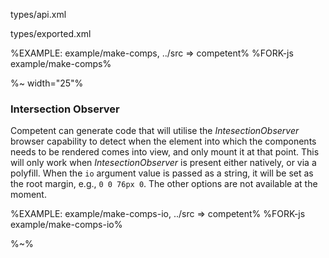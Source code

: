 <typedef name="makeComponentsScript" noArgTypesInToc>types/api.xml</typedef>

<typedef flatten>types/exported.xml</typedef>

%EXAMPLE: example/make-comps, ../src => competent%
%FORK-js example/make-comps%

%~ width="25"%

### Intersection Observer

Competent can generate code that will utilise the _IntesectionObserver_ browser capability to detect when the element into which the components needs to be rendered comes into view, and only mount it at that point. This will only work when _IntesectionObserver_ is present either natively, or via a polyfill. When the `io` argument value is passed as a string, it will be set as the root margin, e.g., `0 0 76px 0`. The other options are not available at the moment.

%EXAMPLE: example/make-comps-io, ../src => competent%
%FORK-js example/make-comps-io%

%~%